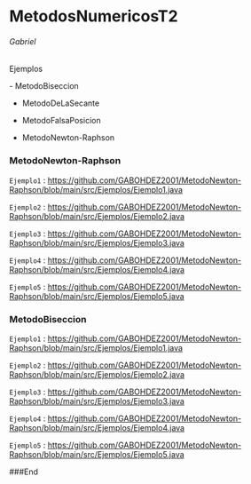 # MetodosNumericosT2
###### Gabriel
<p>
Ejemplos 
</p>
- MetodoBiseccion

- MetodoDeLaSecante
  
- MetodoFalsaPosicion
  
- MetodoNewton-Raphson

### MetodoNewton-Raphson

`Ejemplo1` : <https://github.com/GABOHDEZ2001/MetodoNewton-Raphson/blob/main/src/Ejemplos/Ejemplo1.java>

`Ejemplo2` : <https://github.com/GABOHDEZ2001/MetodoNewton-Raphson/blob/main/src/Ejemplos/Ejemplo2.java>

`Ejemplo3` : <https://github.com/GABOHDEZ2001/MetodoNewton-Raphson/blob/main/src/Ejemplos/Ejemplo3.java>

`Ejemplo4` : <https://github.com/GABOHDEZ2001/MetodoNewton-Raphson/blob/main/src/Ejemplos/Ejemplo4.java>

`Ejemplo5` : <https://github.com/GABOHDEZ2001/MetodoNewton-Raphson/blob/main/src/Ejemplos/Ejemplo5.java>

### MetodoBiseccion

`Ejemplo1` : <https://github.com/GABOHDEZ2001/MetodoNewton-Raphson/blob/main/src/Ejemplos/Ejemplo1.java>

`Ejemplo2` : <https://github.com/GABOHDEZ2001/MetodoNewton-Raphson/blob/main/src/Ejemplos/Ejemplo2.java>

`Ejemplo3` : <https://github.com/GABOHDEZ2001/MetodoNewton-Raphson/blob/main/src/Ejemplos/Ejemplo3.java>

`Ejemplo4` : <https://github.com/GABOHDEZ2001/MetodoNewton-Raphson/blob/main/src/Ejemplos/Ejemplo4.java>

`Ejemplo5` : <https://github.com/GABOHDEZ2001/MetodoNewton-Raphson/blob/main/src/Ejemplos/Ejemplo5.java>


###End
